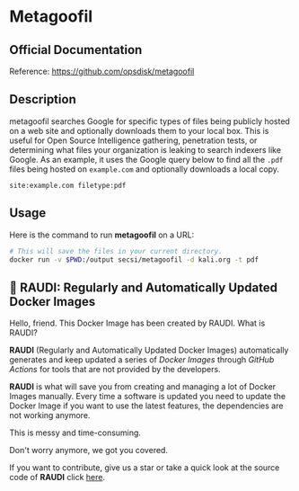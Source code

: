 # Metagoofil

## Official Documentation
Reference: https://github.com/opsdisk/metagoofil

## Description
metagoofil searches Google for specific types of files being publicly hosted on a web site and optionally downloads them to your local box.  This is useful for Open Source Intelligence gathering, penetration tests, or determining what files your organization is leaking to search indexers like Google.  As an example, it uses the Google query below to find all the `.pdf` files being hosted on `example.com` and optionally downloads a local copy.

```none
site:example.com filetype:pdf
```

## Usage
Here is the command to run **metagoofil** on a URL:
```bash
# This will save the files in your current directory.
docker run -v $PWD:/output secsi/metagoofil -d kali.org -t pdf
```

## 🐳 RAUDI: Regularly and Automatically Updated Docker Images

Hello, friend. This Docker Image has been created by RAUDI. What is RAUDI?

**RAUDI** (Regularly and Automatically Updated Docker Images) automatically generates and keep updated a series of *Docker Images* through *GitHub Actions* for tools that are not provided by the developers.

**RAUDI** is what will save you from creating and managing a lot of Docker Images manually. Every time a software is updated you need to update the Docker Image if you want to use the latest features, the dependencies are not working anymore. 

This is messy and time-consuming. 

Don't worry anymore, we got you covered.

If you want to contribute, give us a star or take a quick look at the source code of **RAUDI** click [here](https://github.com/cybersecsi/RAUDI).